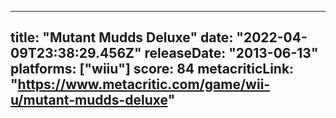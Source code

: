 
---
title: "Mutant Mudds Deluxe"
date: "2022-04-09T23:38:29.456Z"
releaseDate: "2013-06-13"
platforms: ["wiiu"]
score: 84
metacriticLink: "https://www.metacritic.com/game/wii-u/mutant-mudds-deluxe"
---
